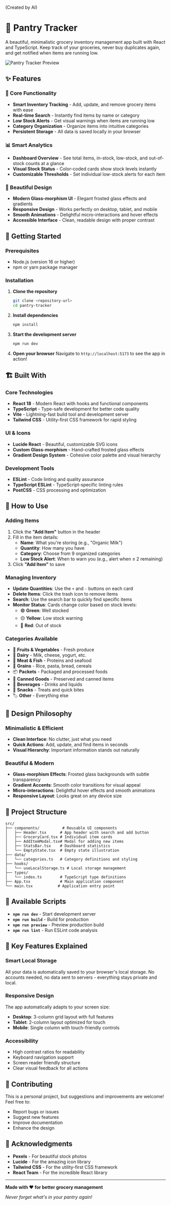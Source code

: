 (Created by AI)
# 🥕 Pantry Tracker

A beautiful, minimalistic grocery inventory management app built with React and TypeScript. Keep track of your groceries, never buy duplicates again, and get notified when items are running low.

![Pantry Tracker Preview](https://images.pexels.com/photos/4099238/pexels-photo-4099238.jpeg?auto=compress&cs=tinysrgb&w=1200&h=600&fit=crop)

## ✨ Features

### 🎯 Core Functionality
- **Smart Inventory Tracking** - Add, update, and remove grocery items with ease
- **Real-time Search** - Instantly find items by name or category
- **Low Stock Alerts** - Get visual warnings when items are running low
- **Category Organization** - Organize items into intuitive categories
- **Persistent Storage** - All data is saved locally in your browser

### 📊 Smart Analytics
- **Dashboard Overview** - See total items, in-stock, low-stock, and out-of-stock counts at a glance
- **Visual Stock Status** - Color-coded cards show stock levels instantly
- **Customizable Thresholds** - Set individual low-stock alerts for each item

### 🎨 Beautiful Design
- **Modern Glass-morphism UI** - Elegant frosted glass effects and gradients
- **Responsive Design** - Works perfectly on desktop, tablet, and mobile
- **Smooth Animations** - Delightful micro-interactions and hover effects
- **Accessible Interface** - Clean, readable design with proper contrast

## 🚀 Getting Started

### Prerequisites
- Node.js (version 16 or higher)
- npm or yarn package manager

### Installation

1. **Clone the repository**
   ```bash
   git clone <repository-url>
   cd pantry-tracker
   ```

2. **Install dependencies**
   ```bash
   npm install
   ```

3. **Start the development server**
   ```bash
   npm run dev
   ```

4. **Open your browser**
   Navigate to `http://localhost:5173` to see the app in action!

## 🏗️ Built With

### Core Technologies
- **React 18** - Modern React with hooks and functional components
- **TypeScript** - Type-safe development for better code quality
- **Vite** - Lightning-fast build tool and development server
- **Tailwind CSS** - Utility-first CSS framework for rapid styling

### UI & Icons
- **Lucide React** - Beautiful, customizable SVG icons
- **Custom Glass-morphism** - Hand-crafted frosted glass effects
- **Gradient Design System** - Cohesive color palette and visual hierarchy

### Development Tools
- **ESLint** - Code linting and quality assurance
- **TypeScript ESLint** - TypeScript-specific linting rules
- **PostCSS** - CSS processing and optimization

## 📱 How to Use

### Adding Items
1. Click the **"Add Item"** button in the header
2. Fill in the item details:
   - **Name**: What you're storing (e.g., "Organic Milk")
   - **Quantity**: How many you have
   - **Category**: Choose from 9 organized categories
   - **Low Stock Alert**: When to warn you (e.g., alert when ≤ 2 remaining)
3. Click **"Add Item"** to save

### Managing Inventory
- **Update Quantities**: Use the `+` and `-` buttons on each card
- **Delete Items**: Click the trash icon to remove items
- **Search**: Use the search bar to quickly find specific items
- **Monitor Status**: Cards change color based on stock levels:
  - 🟢 **Green**: Well stocked
  - 🟡 **Yellow**: Low stock warning
  - 🔴 **Red**: Out of stock

### Categories Available
- 🥕 **Fruits & Vegetables** - Fresh produce
- 🥛 **Dairy** - Milk, cheese, yogurt, etc.
- 🥩 **Meat & Fish** - Proteins and seafood
- 🌾 **Grains** - Rice, pasta, bread, cereals
- 📦 **Packets** - Packaged and processed foods
- 🥫 **Canned Goods** - Preserved and canned items
- 🧃 **Beverages** - Drinks and liquids
- 🍪 **Snacks** - Treats and quick bites
- 🏷️ **Other** - Everything else

## 🎨 Design Philosophy

### Minimalistic & Efficient
- **Clean Interface**: No clutter, just what you need
- **Quick Actions**: Add, update, and find items in seconds
- **Visual Hierarchy**: Important information stands out naturally

### Beautiful & Modern
- **Glass-morphism Effects**: Frosted glass backgrounds with subtle transparency
- **Gradient Accents**: Smooth color transitions for visual appeal
- **Micro-interactions**: Delightful hover effects and smooth animations
- **Responsive Layout**: Looks great on any device size

## 🔧 Project Structure

```
src/
├── components/          # Reusable UI components
│   ├── Header.tsx      # App header with search and add button
│   ├── GroceryCard.tsx # Individual item cards
│   ├── AddItemModal.tsx# Modal for adding new items
│   ├── StatsBar.tsx    # Dashboard statistics
│   └── EmptyState.tsx  # Empty state illustration
├── data/
│   └── categories.ts   # Category definitions and styling
├── hooks/
│   └── useLocalStorage.ts # Local storage management
├── types/
│   └── index.ts        # TypeScript type definitions
├── App.tsx             # Main application component
└── main.tsx           # Application entry point
```

## 🚀 Available Scripts

- **`npm run dev`** - Start development server
- **`npm run build`** - Build for production
- **`npm run preview`** - Preview production build
- **`npm run lint`** - Run ESLint code analysis

## 🌟 Key Features Explained

### Smart Local Storage
All your data is automatically saved to your browser's local storage. No accounts needed, no data sent to servers - everything stays private and local.

### Responsive Design
The app automatically adapts to your screen size:
- **Desktop**: 3-column grid layout with full features
- **Tablet**: 2-column layout optimized for touch
- **Mobile**: Single column with touch-friendly controls

### Accessibility
- High contrast ratios for readability
- Keyboard navigation support
- Screen reader friendly structure
- Clear visual feedback for all actions

## 🤝 Contributing

This is a personal project, but suggestions and improvements are welcome! Feel free to:
- Report bugs or issues
- Suggest new features
- Improve documentation
- Enhance the design


## 🙏 Acknowledgments

- **Pexels** - For beautiful stock photos
- **Lucide** - For the amazing icon library
- **Tailwind CSS** - For the utility-first CSS framework
- **React Team** - For the incredible React library

---

**Made with ❤️ for better grocery management**

*Never forget what's in your pantry again!*
